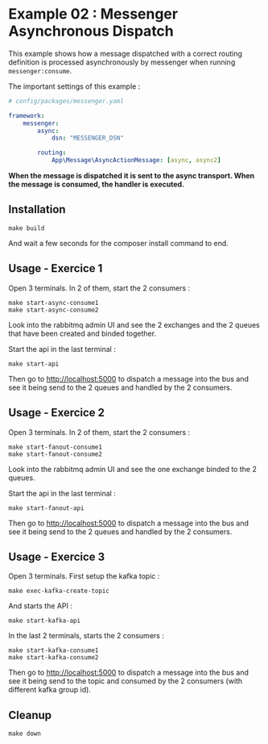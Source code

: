 # Example 02 : Messenger Asynchronous Dispatch

This example shows how a message dispatched with a correct routing definition is processed asynchronously by messenger
when running `messenger:consume`.

The important settings of this example :

```yaml
# config/packages/messenger.yaml

framework:
    messenger:
        async:
            dsn: "MESSENGER_DSN"

        routing:
            App\Message\AsyncActionMessage: [async, async2]

```

**When the message is dispatched it is sent to the async transport. When the message is consumed, the handler is executed.**

## Installation

```shell script
make build
```

And wait a few seconds for the composer install command to end.

## Usage - Exercice 1

Open 3 terminals. In 2 of them, start the 2 consumers :

```shell script
make start-async-consume1
make start-async-consume2
```

Look into the rabbitmq admin UI and see the 2 exchanges and the 2 queues that have been created and binded together.

Start the api in the last terminal :

```shell script
make start-api
```

Then go to [http://localhost:5000](http://localhost:5000) to dispatch a message into the bus and see it being send to 
the 2 queues and handled by the 2 consumers.

## Usage - Exercice 2

Open 3 terminals. In 2 of them, start the 2 consumers :

```shell script
make start-fanout-consume1
make start-fanout-consume2
```

Look into the rabbitmq admin UI and see the one exchange binded to the 2 queues.

Start the api in the last terminal :

```shell script
make start-fanout-api
```

Then go to [http://localhost:5000](http://localhost:5000) to dispatch a message into the bus and see it being send to 
the 2 queues and handled by the 2 consumers.

## Usage - Exercice 3

Open 3 terminals. First setup the kafka topic :

```shell script
make exec-kafka-create-topic
```

And starts the API :

```shell script
make start-kafka-api
```

In the last 2 terminals, starts the 2 consumers :

```shell script
make start-kafka-consume1
make start-kafka-consume2
```

Then go to [http://localhost:5000](http://localhost:5000) to dispatch a message into the bus and see it being send to 
the topic and consumed by the 2 consumers (with different kafka group id).

## Cleanup

```shell script
make down
```